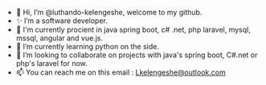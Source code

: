 - 👋 Hi, I’m @luthando-kelengeshe, welcome to my github.
- ✨ I’m a software developer.
- 🌱 I'm currently procient in java spring boot, c# .net, php laravel, mysql, mssql, angular and vue.js.
- 👀 I’m currently learning python on the side.
- 💞️ I’m looking to collaborate on projects with java's spring boot, C#.net or php's laravel for now.
- 📫 You can reach me on this email : Lkelengeshe@outlook.com
